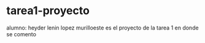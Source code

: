 # tarea1-proyecto
alumno: heyder lenin lopez murilloeste es el proyecto de  la tarea 1 en donde se comento 
